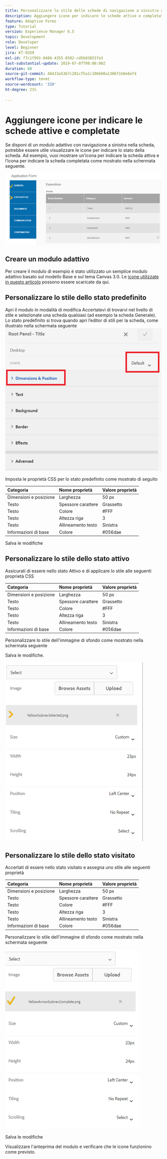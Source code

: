 ```yaml
---
title: Personalizzare lo stile delle schede di navigazione a sinistra con icone
description: Aggiungere icone per indicare le schede attive e completate
feature: Adaptive Forms
type: Tutorial
version: Experience Manager 6.5
topic: Development
role: Developer
level: Beginner
jira: KT-9359
exl-id: f7c1f991-0486-4355-8502-cd5b038537e3
last-substantial-update: 2019-07-07T00:00:00Z
duration: 68
source-git-commit: 48433a5367c281cf5a1c106b08a1306f1b0e8ef4
workflow-type: tm+mt
source-wordcount: '328'
ht-degree: 21%

---
```


# Aggiungere icone per indicare le schede attive e completate

Se disponi di un modulo adattivo con navigazione a sinistra nella scheda, potrebbe essere utile visualizzare le icone per indicare lo stato della scheda. Ad esempio, vuoi mostrare un’icona per indicare la scheda attiva e l’icona per indicare la scheda completata come mostrato nella schermata seguente.

![spaziatura barra degli strumenti](assets/active-completed.png)

## Creare un modulo adattivo

Per creare il modulo di esempio è stato utilizzato un semplice modulo adattivo basato sul modello Base e sul tema Canvas 3.0.
Le [icone utilizzate in questo articolo](assets/icons.zip) possono essere scaricate da qui.


## Personalizzare lo stile dello stato predefinito

Apri il modulo in modalità di modifica
Accertatevi di trovarvi nel livello di stile e selezionate una scheda qualsiasi (ad esempio la scheda Generale).
Lo stato predefinito si trova quando apri l’editor di stili per la scheda, come illustrato nella schermata seguente
![scheda di navigazione](assets/navigation-tab.png)

Imposta le proprietà CSS per lo stato predefinito come mostrato di seguito

| Categoria | Nome proprietà | Valore proprietà |
|:---|:---|:---|
| Dimensioni e posizione | Larghezza | 50 px |
| Testo | Spessore carattere | Grassetto |
| Testo | Colore | #FFF |
| Testo | Altezza riga | 3 |
| Testo | Allineamento testo | Sinistra |
| Informazioni di base | Colore | #056dae |

Salva le modifiche

## Personalizzare lo stile dello stato attivo

Assicurati di essere nello stato Attivo e di applicare lo stile alle seguenti proprietà CSS

| Categoria | Nome proprietà | Valore proprietà |
|:---|:---|:---|
| Dimensioni e posizione | Larghezza | 50 px |
| Testo | Spessore carattere | Grassetto |
| Testo | Colore | #FFF |
| Testo | Altezza riga | 3 |
| Testo | Allineamento testo | Sinistra |
| Informazioni di base | Colore | #056dae |

Personalizzare lo stile dell&#39;immagine di sfondo come mostrato nella schermata seguente

Salva le modifiche.



![stato-attivo](assets/active-state.png)

## Personalizzare lo stile dello stato visitato

Accertati di essere nello stato visitato e assegna uno stile alle seguenti proprietà

| Categoria | Nome proprietà | Valore proprietà |
|:---|:---|:---|
| Dimensioni e posizione | Larghezza | 50 px |
| Testo | Spessore carattere | Grassetto |
| Testo | Colore | #FFF |
| Testo | Altezza riga | 3 |
| Testo | Allineamento testo | Sinistra |
| Informazioni di base | Colore | #056dae |

Personalizzare lo stile dell&#39;immagine di sfondo come mostrato nella schermata seguente


![stato visitato](assets/visited-state.png)

Salva le modifiche

Visualizzare l&#39;anteprima del modulo e verificare che le icone funzionino come previsto.
